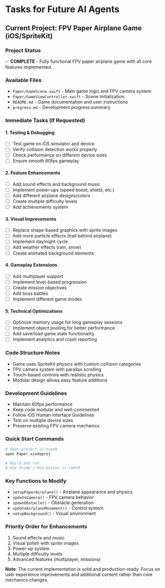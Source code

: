# Tasks for Future AI Agents

## Current Project: FPV Paper Airplane Game (iOS/SpriteKit)

### Project Status
✅ **COMPLETE** - Fully functional FPV paper airplane game with all core features implemented.

### Available Files
- `Paper/GameScene.swift` - Main game logic and FPV camera system
- `Paper/GameViewController.swift` - Scene initialization
- `README.md` - Game documentation and user instructions
- `progress.md` - Development progress summary

### Immediate Tasks (If Requested)

#### 1. Testing & Debugging
- [ ] Test game on iOS simulator and device
- [ ] Verify collision detection works properly
- [ ] Check performance on different device sizes
- [ ] Ensure smooth 60fps gameplay

#### 2. Feature Enhancements
- [ ] Add sound effects and background music
- [ ] Implement power-ups (speed boost, shield, etc.)
- [ ] Add different airplane designs/colors
- [ ] Create multiple difficulty levels
- [ ] Add achievements system

#### 3. Visual Improvements
- [ ] Replace shape-based graphics with sprite images
- [ ] Add more particle effects (trail behind airplane)
- [ ] Implement day/night cycle
- [ ] Add weather effects (rain, snow)
- [ ] Create animated background elements

#### 4. Gameplay Extensions
- [ ] Add multiplayer support
- [ ] Implement level-based progression
- [ ] Create mission objectives
- [ ] Add boss battles
- [ ] Implement different game modes

#### 5. Technical Optimizations
- [ ] Optimize memory usage for long gameplay sessions
- [ ] Implement object pooling for better performance
- [ ] Add save/load game state functionality
- [ ] Implement analytics and crash reporting

### Code Structure Notes
- Game uses SpriteKit physics with custom collision categories
- FPV camera system with parallax scrolling
- Touch-based controls with realistic physics
- Modular design allows easy feature additions

### Development Guidelines
- Maintain 60fps performance
- Keep code modular and well-commented
- Follow iOS Human Interface Guidelines
- Test on multiple device sizes
- Preserve existing FPV camera mechanics

### Quick Start Commands
```bash
# Open project in Xcode
open Paper.xcodeproj

# Build and run
# Use Xcode's Run button or Cmd+R
```

### Key Functions to Modify
- `setupPaperAirplane()` - Airplane appearance and physics
- `updateCamera()` - FPV camera behavior
- `spawnObstacle()` - Obstacle generation
- `updateAirplaneMovement()` - Control system
- `setupBackground()` - Visual environment

### Priority Order for Enhancements
1. Sound effects and music
2. Visual polish with sprite images
3. Power-up system
4. Multiple difficulty levels
5. Advanced features (multiplayer, missions)

**Note**: The current implementation is solid and production-ready. Focus on user experience improvements and additional content rather than core mechanics changes. 